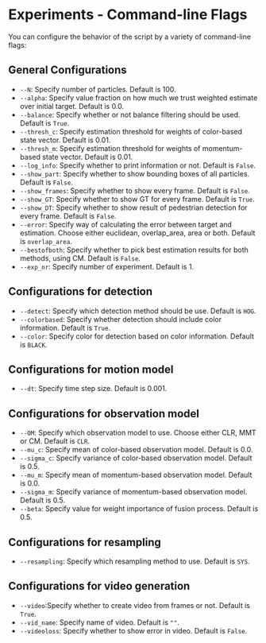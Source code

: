 # Experiments - Command-line Flags

You can configure the behavior of the script by a variety of command-line flags:

## General Configurations
* `--N`: Specify number of particles. Default is 100.
* `--alpha`: Specify value fraction on how much we trust weighted estimate over initial target. Default is 0.0. 
* `--balance`: Specify whether or not balance filtering should be used. Default is `True`.
* `--thresh_c`: Specify estimation threshold for weights of color-based state vector. Default is 0.01.
* `--thresh_m`: Specify estimation threshold for weights of momentum-based state vector. Default is 0.01.
* `--log_info`: Specify whether to print information or not. Default is `False`.
* `--show_part`: Specify whether to show bounding boxes of all particles. Default is `False`.
* `--show_frames`: Specify whether to show every frame. Default is `False`. 
* `--show_GT`: Specify whether to show GT for every frame. Default is `True`.
* `--show_DT`: Specify whether to show result of pedestrian detection for every frame. Default is `False`.
* `--error`: Specify way of calculating the error between target and estimation. Choose either euclidean, overlap_area, area or both. Default is `overlap_area`.
* `--bestofboth`: Specify whether to pick best estimation results for both methods, using CM. Default is `False`.
* `--exp_nr`: Specify number of experiment. Default is 1.

## Configurations for detection
* `--detect`: Specify which detection method should be use. Default is `HOG`.
* `--colorbased`: Specify whether detection should include color information. Default is `True`.
* `--color`: Specify color for detection based on color information. Default is `BLACK`.

## Configurations for motion model
* `--dt`: Specify time step size. Default is 0.001. 

## Configurations for observation model
* `--OM`: Specify which observation model to use. Choose either CLR, MMT or CM. Default is `CLR`.
* `--mu_c`: Specify mean of color-based observation model. Default is 0.0.
* `--sigma_c`: Specify variance of color-based observation model. Default is 0.5.
* `--mu_m`: Specify mean of momentum-based observation model. Default is 0.0.
* `--sigma_m`: Specify variance of momentum-based observation model. Default is 0.5.
* `--beta`: Specify value for weight importance of fusion process. Default is 0.5.

## Configurations for resampling
* `--resampling`: Specify which resampling method to use. Default is `SYS`.

## Configurations for video generation
* `--video`:Specify whether to create video from frames or not. Default is `True`. 
* `--vid_name`: Specify name of video. Default is `""`. 
* `--videoloss`: Specify whether to show error in video. Default is `False`. 
